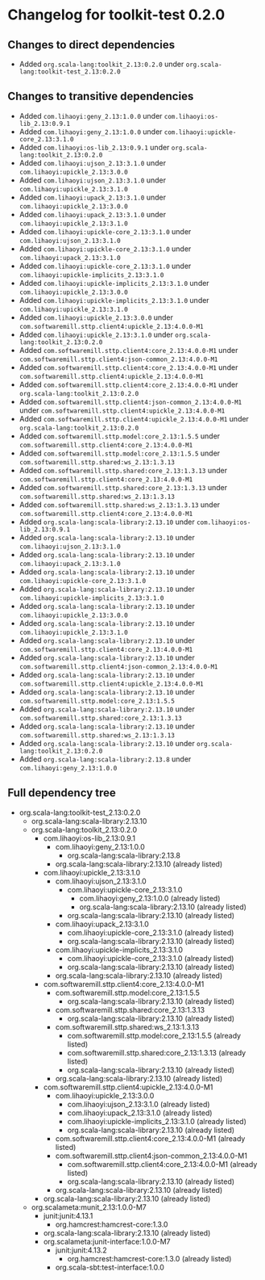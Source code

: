# Changelog for toolkit-test 0.2.0

## Changes to direct dependencies
 - Added `org.scala-lang:toolkit_2.13:0.2.0` under `org.scala-lang:toolkit-test_2.13:0.2.0`

## Changes to transitive dependencies
 - Added `com.lihaoyi:geny_2.13:1.0.0` under `com.lihaoyi:os-lib_2.13:0.9.1`
 - Added `com.lihaoyi:geny_2.13:1.0.0` under `com.lihaoyi:upickle-core_2.13:3.1.0`
 - Added `com.lihaoyi:os-lib_2.13:0.9.1` under `org.scala-lang:toolkit_2.13:0.2.0`
 - Added `com.lihaoyi:ujson_2.13:3.1.0` under `com.lihaoyi:upickle_2.13:3.0.0`
 - Added `com.lihaoyi:ujson_2.13:3.1.0` under `com.lihaoyi:upickle_2.13:3.1.0`
 - Added `com.lihaoyi:upack_2.13:3.1.0` under `com.lihaoyi:upickle_2.13:3.0.0`
 - Added `com.lihaoyi:upack_2.13:3.1.0` under `com.lihaoyi:upickle_2.13:3.1.0`
 - Added `com.lihaoyi:upickle-core_2.13:3.1.0` under `com.lihaoyi:ujson_2.13:3.1.0`
 - Added `com.lihaoyi:upickle-core_2.13:3.1.0` under `com.lihaoyi:upack_2.13:3.1.0`
 - Added `com.lihaoyi:upickle-core_2.13:3.1.0` under `com.lihaoyi:upickle-implicits_2.13:3.1.0`
 - Added `com.lihaoyi:upickle-implicits_2.13:3.1.0` under `com.lihaoyi:upickle_2.13:3.0.0`
 - Added `com.lihaoyi:upickle-implicits_2.13:3.1.0` under `com.lihaoyi:upickle_2.13:3.1.0`
 - Added `com.lihaoyi:upickle_2.13:3.0.0` under `com.softwaremill.sttp.client4:upickle_2.13:4.0.0-M1`
 - Added `com.lihaoyi:upickle_2.13:3.1.0` under `org.scala-lang:toolkit_2.13:0.2.0`
 - Added `com.softwaremill.sttp.client4:core_2.13:4.0.0-M1` under `com.softwaremill.sttp.client4:json-common_2.13:4.0.0-M1`
 - Added `com.softwaremill.sttp.client4:core_2.13:4.0.0-M1` under `com.softwaremill.sttp.client4:upickle_2.13:4.0.0-M1`
 - Added `com.softwaremill.sttp.client4:core_2.13:4.0.0-M1` under `org.scala-lang:toolkit_2.13:0.2.0`
 - Added `com.softwaremill.sttp.client4:json-common_2.13:4.0.0-M1` under `com.softwaremill.sttp.client4:upickle_2.13:4.0.0-M1`
 - Added `com.softwaremill.sttp.client4:upickle_2.13:4.0.0-M1` under `org.scala-lang:toolkit_2.13:0.2.0`
 - Added `com.softwaremill.sttp.model:core_2.13:1.5.5` under `com.softwaremill.sttp.client4:core_2.13:4.0.0-M1`
 - Added `com.softwaremill.sttp.model:core_2.13:1.5.5` under `com.softwaremill.sttp.shared:ws_2.13:1.3.13`
 - Added `com.softwaremill.sttp.shared:core_2.13:1.3.13` under `com.softwaremill.sttp.client4:core_2.13:4.0.0-M1`
 - Added `com.softwaremill.sttp.shared:core_2.13:1.3.13` under `com.softwaremill.sttp.shared:ws_2.13:1.3.13`
 - Added `com.softwaremill.sttp.shared:ws_2.13:1.3.13` under `com.softwaremill.sttp.client4:core_2.13:4.0.0-M1`
 - Added `org.scala-lang:scala-library:2.13.10` under `com.lihaoyi:os-lib_2.13:0.9.1`
 - Added `org.scala-lang:scala-library:2.13.10` under `com.lihaoyi:ujson_2.13:3.1.0`
 - Added `org.scala-lang:scala-library:2.13.10` under `com.lihaoyi:upack_2.13:3.1.0`
 - Added `org.scala-lang:scala-library:2.13.10` under `com.lihaoyi:upickle-core_2.13:3.1.0`
 - Added `org.scala-lang:scala-library:2.13.10` under `com.lihaoyi:upickle-implicits_2.13:3.1.0`
 - Added `org.scala-lang:scala-library:2.13.10` under `com.lihaoyi:upickle_2.13:3.0.0`
 - Added `org.scala-lang:scala-library:2.13.10` under `com.lihaoyi:upickle_2.13:3.1.0`
 - Added `org.scala-lang:scala-library:2.13.10` under `com.softwaremill.sttp.client4:core_2.13:4.0.0-M1`
 - Added `org.scala-lang:scala-library:2.13.10` under `com.softwaremill.sttp.client4:json-common_2.13:4.0.0-M1`
 - Added `org.scala-lang:scala-library:2.13.10` under `com.softwaremill.sttp.client4:upickle_2.13:4.0.0-M1`
 - Added `org.scala-lang:scala-library:2.13.10` under `com.softwaremill.sttp.model:core_2.13:1.5.5`
 - Added `org.scala-lang:scala-library:2.13.10` under `com.softwaremill.sttp.shared:core_2.13:1.3.13`
 - Added `org.scala-lang:scala-library:2.13.10` under `com.softwaremill.sttp.shared:ws_2.13:1.3.13`
 - Added `org.scala-lang:scala-library:2.13.10` under `org.scala-lang:toolkit_2.13:0.2.0`
 - Added `org.scala-lang:scala-library:2.13.8` under `com.lihaoyi:geny_2.13:1.0.0`

## Full dependency tree

 - org.scala-lang:toolkit-test_2.13:0.2.0
   - org.scala-lang:scala-library:2.13.10
   - org.scala-lang:toolkit_2.13:0.2.0
     - com.lihaoyi:os-lib_2.13:0.9.1
       - com.lihaoyi:geny_2.13:1.0.0
         - org.scala-lang:scala-library:2.13.8
       - org.scala-lang:scala-library:2.13.10 (already listed)
     - com.lihaoyi:upickle_2.13:3.1.0
       - com.lihaoyi:ujson_2.13:3.1.0
         - com.lihaoyi:upickle-core_2.13:3.1.0
           - com.lihaoyi:geny_2.13:1.0.0 (already listed)
           - org.scala-lang:scala-library:2.13.10 (already listed)
         - org.scala-lang:scala-library:2.13.10 (already listed)
       - com.lihaoyi:upack_2.13:3.1.0
         - com.lihaoyi:upickle-core_2.13:3.1.0 (already listed)
         - org.scala-lang:scala-library:2.13.10 (already listed)
       - com.lihaoyi:upickle-implicits_2.13:3.1.0
         - com.lihaoyi:upickle-core_2.13:3.1.0 (already listed)
         - org.scala-lang:scala-library:2.13.10 (already listed)
       - org.scala-lang:scala-library:2.13.10 (already listed)
     - com.softwaremill.sttp.client4:core_2.13:4.0.0-M1
       - com.softwaremill.sttp.model:core_2.13:1.5.5
         - org.scala-lang:scala-library:2.13.10 (already listed)
       - com.softwaremill.sttp.shared:core_2.13:1.3.13
         - org.scala-lang:scala-library:2.13.10 (already listed)
       - com.softwaremill.sttp.shared:ws_2.13:1.3.13
         - com.softwaremill.sttp.model:core_2.13:1.5.5 (already listed)
         - com.softwaremill.sttp.shared:core_2.13:1.3.13 (already listed)
         - org.scala-lang:scala-library:2.13.10 (already listed)
       - org.scala-lang:scala-library:2.13.10 (already listed)
     - com.softwaremill.sttp.client4:upickle_2.13:4.0.0-M1
       - com.lihaoyi:upickle_2.13:3.0.0
         - com.lihaoyi:ujson_2.13:3.1.0 (already listed)
         - com.lihaoyi:upack_2.13:3.1.0 (already listed)
         - com.lihaoyi:upickle-implicits_2.13:3.1.0 (already listed)
         - org.scala-lang:scala-library:2.13.10 (already listed)
       - com.softwaremill.sttp.client4:core_2.13:4.0.0-M1 (already listed)
       - com.softwaremill.sttp.client4:json-common_2.13:4.0.0-M1
         - com.softwaremill.sttp.client4:core_2.13:4.0.0-M1 (already listed)
         - org.scala-lang:scala-library:2.13.10 (already listed)
       - org.scala-lang:scala-library:2.13.10 (already listed)
     - org.scala-lang:scala-library:2.13.10 (already listed)
   - org.scalameta:munit_2.13:1.0.0-M7
     - junit:junit:4.13.1
       - org.hamcrest:hamcrest-core:1.3.0
     - org.scala-lang:scala-library:2.13.10 (already listed)
     - org.scalameta:junit-interface:1.0.0-M7
       - junit:junit:4.13.2
         - org.hamcrest:hamcrest-core:1.3.0 (already listed)
       - org.scala-sbt:test-interface:1.0.0
